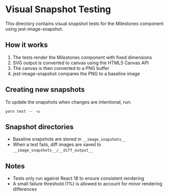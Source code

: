 # Visual Snapshot Testing

This directory contains visual snapshot tests for the Milestones component using jest-image-snapshot.

## How it works

1. The tests render the Milestones component with fixed dimensions
2. SVG output is converted to canvas using the HTML5 Canvas API
3. The canvas is then converted to a PNG buffer
4. jest-image-snapshot compares the PNG to a baseline image

## Creating new snapshots

To update the snapshots when changes are intentional, run:

```
yarn test -- -u
```

## Snapshot directories

- Baseline snapshots are stored in `__image_snapshots__`
- When a test fails, diff images are saved to `__image_snapshots__/__diff_output__`

## Notes

- Tests only run against React 18 to ensure consistent rendering
- A small failure threshold (1%) is allowed to account for minor rendering differences